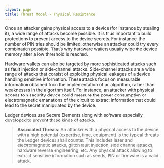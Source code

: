 ```yaml
---
layout: page
title: Threat Model - Physical Resistance
---
```


Once an attacker gains physical access to a device (for instance by stealing it), a wide range of attacks become possible. It is thus important to build protections to prevent access to the device secrets. For instance, the number of PIN tries should be limited, otherwise an attacker could try every combination possible. That’s why hardware wallets usually wipe the device memory after a low threshold is reached.

Hardware wallets can also be targeted by more sophisticated attacks such as fault injection or side-channel attacks. Side-channel attacks are a wide range of attacks that consist of exploiting physical leakages of a device handling sensitive information. These attacks focus on measurable information obtained from the implementation of an algorithm, rather than weaknesses in the algorithm itself. For instance, an attacker with physical access to a security device could measure the power consumption or electromagnetic emanations of the circuit to extract information that could lead to the secret manipulated by the device.

Ledger devices use Secure Elements along with software especially developed to prevent these kinds of attacks.


> **Associated Threats**:  An attacker with a physical access to the device with a high potential (expertise, time, equipment) is the typical threats the Ledger devices shall counter. This includes laser and electromagnetic attacks, glitch fault injection, side channel attacks, hardware reverse engineering, etc. Any physical attack allowing to extract sensitive information such as seeds, PIN or firmware is a valid attack.

